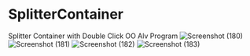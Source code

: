 # SplitterContainer
Splitter Container with Double Click OO Alv Program
![Screenshot (180)](https://user-images.githubusercontent.com/44570302/191013101-a459307d-086e-4804-a050-6b2311b3fd56.png)
![Screenshot (181)](https://user-images.githubusercontent.com/44570302/191013113-084568d0-e1ac-4065-bebc-3f27a6919002.png)
![Screenshot (182)](https://user-images.githubusercontent.com/44570302/191013122-bdcbc848-1ae6-4137-a637-15f653927173.png)
![Screenshot (183)](https://user-images.githubusercontent.com/44570302/191013136-2afe09f4-d537-4810-9adf-90d4dcb956fc.png)
